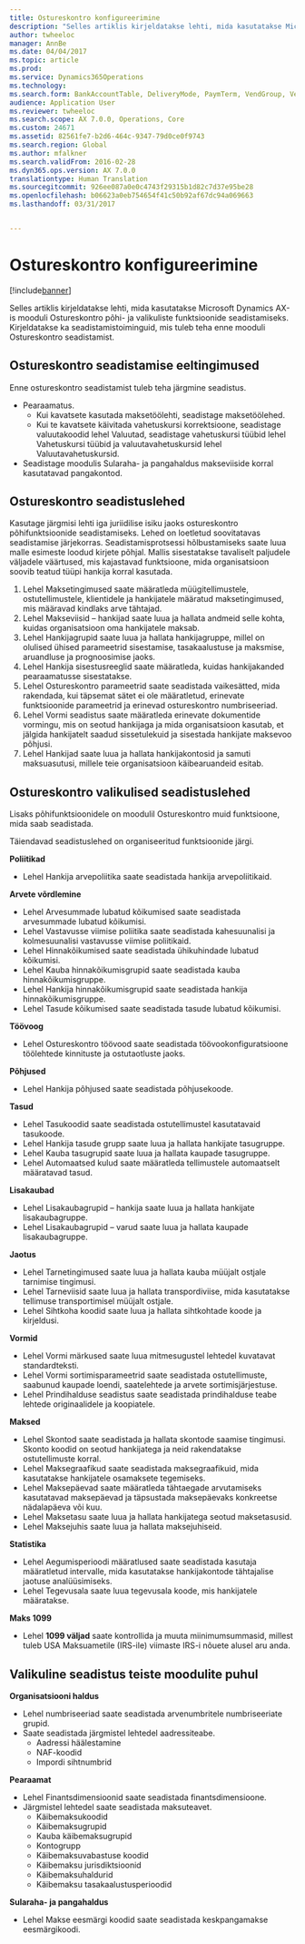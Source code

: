 ```yaml
---
title: Ostureskontro konfigureerimine
description: "Selles artiklis kirjeldatakse lehti, mida kasutatakse Microsoft Dynamics AX-is mooduli Ostureskontro põhi- ja valikuliste funktsioonide seadistamiseks. Kirjeldatakse ka seadistamistoiminguid, mis tuleb teha enne mooduli Ostureskontro seadistamist."
author: twheeloc
manager: AnnBe
ms.date: 04/04/2017
ms.topic: article
ms.prod: 
ms.service: Dynamics365Operations
ms.technology: 
ms.search.form: BankAccountTable, DeliveryMode, PaymTerm, VendGroup, VendParameters, VendPaymMode, VendTable
audience: Application User
ms.reviewer: twheeloc
ms.search.scope: AX 7.0.0, Operations, Core
ms.custom: 24671
ms.assetid: 82561fe7-b2d6-464c-9347-79d0ce0f9743
ms.search.region: Global
ms.author: mfalkner
ms.search.validFrom: 2016-02-28
ms.dyn365.ops.version: AX 7.0.0
translationtype: Human Translation
ms.sourcegitcommit: 926ee087a0e0c4743f29315b1d82c7d37e95be28
ms.openlocfilehash: b06623a0eb754654f41c50b92af67dc94a069663
ms.lasthandoff: 03/31/2017


---
```


# <a name="configure-accounts-payable"></a>Ostureskontro konfigureerimine

[!include[banner](../includes/banner.md)]


Selles artiklis kirjeldatakse lehti, mida kasutatakse Microsoft Dynamics AX-is mooduli Ostureskontro põhi- ja valikuliste funktsioonide seadistamiseks. Kirjeldatakse ka seadistamistoiminguid, mis tuleb teha enne mooduli Ostureskontro seadistamist.

<a name="prerequisites-for-accounts-payable-setup"></a>Ostureskontro seadistamise eeltingimused
----------------------------------------

Enne ostureskontro seadistamist tuleb teha järgmine seadistus.

-   Pearaamatus.
    -   Kui kavatsete kasutada maksetöölehti, seadistage maksetöölehed.
    -   Kui te kavatsete käivitada vahetuskursi korrektsioone, seadistage valuutakoodid lehel Valuutad, seadistage vahetuskursi tüübid lehel Vahetuskursi tüübid ja valuutavahetuskursid lehel Valuutavahetuskursid.
-   Seadistage moodulis Sularaha- ja pangahaldus makseviiside korral kasutatavad pangakontod.

## <a name="setup-pages-for-accounts-payable"></a>Ostureskontro seadistuslehed

Kasutage järgmisi lehti iga juriidilise isiku jaoks ostureskontro põhifunktsioonide seadistamiseks. Lehed on loetletud soovitatavas seadistamise järjekorras. Seadistamisprotsessi hõlbustamiseks saate luua malle esimeste loodud kirjete põhjal. Mallis sisestatakse tavaliselt paljudele väljadele väärtused, mis kajastavad funktsioone, mida organisatsioon soovib teatud tüüpi hankija korral kasutada.
1.  Lehel Maksetingimused saate määratleda müügitellimustele, ostutellimustele, klientidele ja hankijatele määratud maksetingimused, mis määravad kindlaks arve tähtajad.
2.  Lehel Makseviisid – hankijad saate luua ja hallata andmeid selle kohta, kuidas organisatsioon oma hankijatele maksab.
3.  Lehel Hankijagrupid saate luua ja hallata hankijagruppe, millel on olulised ühised parameetrid sisestamise, tasakaalustuse ja maksmise, aruandluse ja prognoosimise jaoks.
4.  Lehel Hankija sisestusreeglid saate määratleda, kuidas hankijakanded pearaamatusse sisestatakse.
5.  Lehel Ostureskontro parameetrid saate seadistada vaikesätted, mida rakendada, kui täpsemat sätet ei ole määratletud, erinevate funktsioonide parameetrid ja erinevad ostureskontro numbriseeriad.
6.  Lehel Vormi seadistus saate määratleda erinevate dokumentide vormingu, mis on seotud hankijaga ja mida organisatsioon kasutab, et jälgida hankijatelt saadud sissetulekuid ja sisestada hankijate maksevoo põhjusi.
7.  Lehel Hankijad saate luua ja hallata hankijakontosid ja samuti maksuasutusi, millele teie organisatsioon käibearuandeid esitab.

## <a name="optional-setup-pages-for-accounts-payable"></a>Ostureskontro valikulised seadistuslehed
Lisaks põhifunktsioonidele on moodulil Ostureskontro muid funktsioone, mida saab seadistada.

Täiendavad seadistuslehed on organiseeritud funktsioonide järgi.

**Poliitikad**
-   Lehel Hankija arvepoliitika saate seadistada hankija arvepoliitikaid.

**Arvete võrdlemine**

-   Lehel Arvesummade lubatud kõikumised saate seadistada arvesummade lubatud kõikumisi.
-   Lehel Vastavusse viimise poliitika saate seadistada kahesuunalisi ja kolmesuunalisi vastavusse viimise poliitikaid.
-   Lehel Hinnakõikumised saate seadistada ühikuhindade lubatud kõikumisi.
-   Lehel Kauba hinnakõikumisgrupid saate seadistada kauba hinnakõikumisgruppe.
-   Lehel Hankija hinnakõikumisgrupid saate seadistada hankija hinnakõikumisgruppe.
-   Lehel Tasude kõikumised saate seadistada tasude lubatud kõikumisi.

**Töövoog**

-   Lehel Ostureskontro töövood saate seadistada töövookonfiguratsioone töölehtede kinnituste ja ostutaotluste jaoks.

**Põhjused**

-   Lehel Hankija põhjused saate seadistada põhjusekoode.

**Tasud**

-   Lehel Tasukoodid saate seadistada ostutellimustel kasutatavaid tasukoode.
-   Lehel Hankija tasude grupp saate luua ja hallata hankijate tasugruppe.
-   Lehel Kauba tasugrupid  saate luua ja hallata kaupade tasugruppe.
-   Lehel Automaatsed kulud saate määratleda tellimustele automaatselt määratavad tasud.

**Lisakaubad**

-   Lehel Lisakaubagrupid – hankija saate luua ja hallata hankijate lisakaubagruppe.
-   Lehel Lisakaubagrupid – varud saate luua ja hallata kaupade lisakaubagruppe.

**Jaotus**

-   Lehel Tarnetingimused saate luua ja hallata kauba müüjalt ostjale tarnimise tingimusi.
-   Lehel Tarneviisid saate luua ja hallata transpordiviise, mida kasutatakse tellimuse transportimisel müüjalt ostjale.
-   Lehel Sihtkoha koodid saate luua ja hallata sihtkohtade koode ja kirjeldusi.

**Vormid**

-   Lehel Vormi märkused saate luua mitmesugustel lehtedel kuvatavat standardteksti.
-   Lehel Vormi sortimisparameetrid saate seadistada ostutellimuste, saabunud kaupade loendi, saatelehtede ja arvete sortimisjärjestuse.
-   Lehel Prindihalduse seadistus saate seadistada prindihalduse teabe lehtede originaalidele ja koopiatele.

**Maksed**

-   Lehel Skontod saate seadistada ja hallata skontode saamise tingimusi. Skonto koodid on seotud hankijatega ja neid rakendatakse ostutellimuste korral.
-   Lehel Maksegraafikud saate seadistada maksegraafikuid, mida kasutatakse hankijatele osamaksete tegemiseks.
-   Lehel Maksepäevad  saate määratleda tähtaegade arvutamiseks kasutatavad maksepäevad ja täpsustada maksepäevaks konkreetse nädalapäeva või kuu.
-   Lehel Maksetasu saate luua ja hallata hankijatega seotud maksetasusid.
-   Lehel Maksejuhis saate luua ja hallata maksejuhiseid.

**Statistika**

-   Lehel Aegumisperioodi määratlused saate seadistada kasutaja määratletud intervalle, mida kasutatakse hankijakontode tähtajalise jaotuse analüüsimiseks.
-   Lehel Tegevusala saate luua tegevusala koode, mis hankijatele määratakse.

**Maks 1099**

-   Lehel **1099 väljad** saate kontrollida ja muuta miinimumsummasid, millest tuleb USA Maksuametile (IRS-ile) viimaste IRS-i nõuete alusel aru anda.

## <a name="optional-setup-for-other-modules"></a>**Valikuline seadistus teiste moodulite puhul**
**Organisatsiooni haldus**

-   Lehel numbriseeriad saate seadistada arvenumbritele numbriseeriate grupid.
-   Saate seadistada järgmistel lehtedel aadressiteabe.
    -   Aadressi häälestamine
    -   NAF-koodid
    -   Impordi sihtnumbrid

**Pearaamat**

-   Lehel Finantsdimensioonid saate seadistada finantsdimensioone.
-   Järgmistel lehtedel saate seadistada maksuteavet.
    -   Käibemaksukoodid
    -   Käibemaksugrupid
    -   Kauba käibemaksugrupid
    -   Kontogrupp
    -   Käibemaksuvabastuse koodid
    -   Käibemaksu jurisdiktsioonid
    -   Käibemaksuhaldurid
    -   Käibemaksu tasakaalustusperioodid

**Sularaha- ja pangahaldus**

-   Lehel Makse eesmärgi koodid saate seadistada keskpangamakse eesmärgikoodi.





